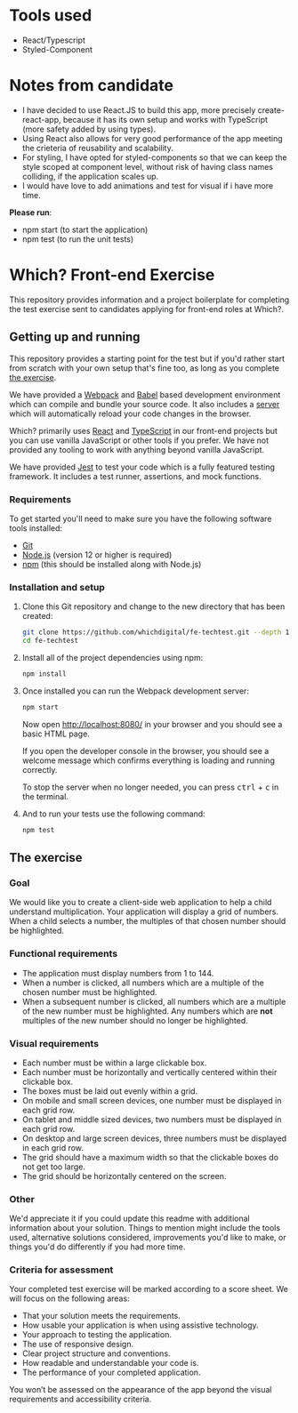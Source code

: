# Tools used

- React/Typescript
- Styled-Component

# Notes from candidate

- I have decided to use React.JS to build this app, more precisely create-react-app, because it has its own setup and works with TypeScript (more safety added by using types).
- Using React also allows for very good performance of the app meeting the crieteria of reusability and scalability.
- For styling, I have opted for styled-components so that we can keep the style scoped at component level, without risk of having class names colliding, if the application scales up.
- I would have love to add animations and test for visual if i have more time.

**Please run**:

- npm start (to start the application)
- npm test (to run the unit tests)

# Which? Front-end Exercise

This repository provides information and a project boilerplate for completing the test exercise sent to candidates applying for front-end roles at Which?.

## Getting up and running

This repository provides a starting point for the test but if you'd rather start from scratch with your own setup that's fine too, as long as you complete [the exercise](#the-exercise).

We have provided a [Webpack] and [Babel] based development environment which can compile and bundle your source code. It also includes a [server] which will automatically reload your code changes in the browser.

Which? primarily uses [React] and [TypeScript] in our front-end projects but you can use vanilla JavaScript or other tools if you prefer. We have not provided any tooling to work with anything beyond vanilla JavaScript.

We have provided [Jest] to test your code which is a fully featured testing framework. It includes a test runner, assertions, and mock functions.

[react]: https://reactjs.org/
[typescript]: https://www.typescriptlang.org/
[webpack]: https://webpack.js.org/
[babel]: https://babeljs.io/
[server]: https://github.com/webpack/webpack-dev-server
[jest]: https://jestjs.io/

### Requirements

To get started you'll need to make sure you have the following software tools installed:

- [Git](https://git-scm.com/)
- [Node.js](https://nodejs.org/en/) (version 12 or higher is required)
- [npm](http://npmjs.com/) (this should be installed along with Node.js)

### Installation and setup

1. Clone this Git repository and change to the new directory that has been created:

   ```sh
   git clone https://github.com/whichdigital/fe-techtest.git --depth 1
   cd fe-techtest
   ```

2. Install all of the project dependencies using npm:

   ```sh
   npm install
   ```

3. Once installed you can run the Webpack development server:

   ```sh
   npm start
   ```

   Now open [http://localhost:8080/](http://localhost:8080/) in your browser and you should see a basic HTML page.

   If you open the developer console in the browser, you should see a welcome message which confirms everything is loading and running correctly.

   To stop the server when no longer needed, you can press <kbd>ctrl</kbd> + <kbd>c</kbd> in the terminal.

4. And to run your tests use the following command:

   ```sh
   npm test
   ```

## The exercise

### Goal

We would like you to create a client-side web application to help a child understand multiplication. Your application will display a grid of numbers. When a child selects a number, the multiples of that chosen number should be highlighted.

### Functional requirements

- The application must display numbers from 1 to 144.
- When a number is clicked, all numbers which are a multiple of the chosen number must be highlighted.
- When a subsequent number is clicked, all numbers which are a multiple of the new number must be highlighted. Any numbers which are **not** multiples of the new number should no longer be highlighted.

### Visual requirements

- Each number must be within a large clickable box.
- Each number must be horizontally and vertically centered within their clickable box.
- The boxes must be laid out evenly within a grid.
- On mobile and small screen devices, one number must be displayed in each grid row.
- On tablet and middle sized devices, two numbers must be displayed in each grid row.
- On desktop and large screen devices, three numbers must be displayed in each grid row.
- The grid should have a maximum width so that the clickable boxes do not get too large.
- The grid should be horizontally centered on the screen.

### Other

We'd appreciate it if you could update this readme with additional information about your solution. Things to mention might include the tools used, alternative solutions considered, improvements you'd like to make, or things you'd do differently if you had more time.

### Criteria for assessment

Your completed test exercise will be marked according to a score sheet. We will focus on the following areas:

- That your solution meets the requirements.
- How usable your application is when using assistive technology.
- Your approach to testing the application.
- The use of responsive design.
- Clear project structure and conventions.
- How readable and understandable your code is.
- The performance of your completed application.

You won’t be assessed on the appearance of the app beyond the visual requirements and accessibility criteria.
